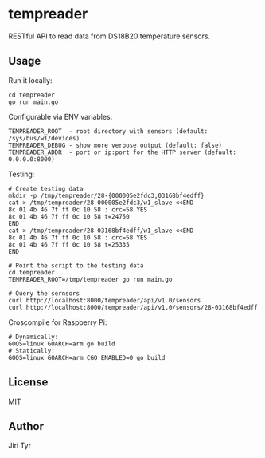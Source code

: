 tempreader
==========

RESTful API to read data from DS18B20 temperature sensors.


Usage
-----

Run it locally:

```
cd tempreader
go run main.go
```

Configurable via ENV variables:

```
TEMPREADER_ROOT  - root directory with sensors (default: /sys/bus/w1/devices)
TEMPREADER_DEBUG - show more verbose output (default: false)
TEMPREADER_ADDR  - port or ip:port for the HTTP server (default: 0.0.0.0:8000)
```

Testing:

```
# Create testing data
mkdir -p /tmp/tempreader/28-{000005e2fdc3,03168bf4edff}
cat > /tmp/tempreader/28-000005e2fdc3/w1_slave <<END
8c 01 4b 46 7f ff 0c 10 58 : crc=58 YES
8c 01 4b 46 7f ff 0c 10 58 t=24750
END
cat > /tmp/tempreader/28-03168bf4edff/w1_slave <<END
8c 01 4b 46 7f ff 0c 10 58 : crc=58 YES
8c 01 4b 46 7f ff 0c 10 58 t=25335
END

# Point the script to the testing data
cd tempreader
TEMPREADER_ROOT=/tmp/tempreader go run main.go

# Query the sernsors
curl http://localhost:8000/tempreader/api/v1.0/sensors
curl http://localhost:8000/tempreader/api/v1.0/sensors/28-03168bf4edff
```

Croscompile for Raspberry Pi:

```
# Dynamically:
GOOS=linux GOARCH=arm go build
# Statically:
GOOS=linux GOARCH=arm CGO_ENABLED=0 go build
```


License
-------

MIT


Author
------

Jiri Tyr

